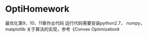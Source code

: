 # OptiHomework
最优化第9、10、11章作业代码
运行代码需要安装python2.7， numpy， matplotlib
关于算法的实现，参考《Convex Optimization》
